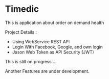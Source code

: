 # Timedic
This is application about order on demand health

Project Details :

- Using WebService REST API
- Login With Facebook, Google, and own login
- Jason Web Token as API Security (JWT)


This is still on progress....

Another Features are under development.
